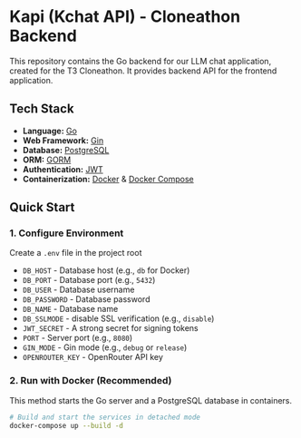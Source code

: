 # Kapi (Kchat API) - Cloneathon Backend

This repository contains the Go backend for our LLM chat application, created for the T3 Cloneathon. It provides backend API for the frontend application.

## Tech Stack

-   **Language:** [Go](https://golang.org/)
-   **Web Framework:** [Gin](https://gin-gonic.com/)
-   **Database:** [PostgreSQL](https://www.postgresql.org/)
-   **ORM:** [GORM](https://gorm.io/)
-   **Authentication:** [JWT](https://jwt.io/)
-   **Containerization:** [Docker](https://www.docker.com/) & [Docker Compose](https://docs.docker.com/compose/)

## Quick Start

### 1. Configure Environment

Create a `.env` file in the project root

-   `DB_HOST` - Database host (e.g., `db` for Docker)
-   `DB_PORT` - Database port (e.g., `5432`)
-   `DB_USER` - Database username
-   `DB_PASSWORD` - Database password
-   `DB_NAME` - Database name
-   `DB_SSLMODE` - disable SSL verification (e.g., `disable`)
-   `JWT_SECRET` - A strong secret for signing tokens
-   `PORT` - Server port (e.g., `8080`)
-   `GIN_MODE` - Gin mode (e.g., `debug` or `release`)
-   `OPENROUTER_KEY` - OpenRouter API key

### 2. Run with Docker (Recommended)

This method starts the Go server and a PostgreSQL database in containers.

```bash
# Build and start the services in detached mode
docker-compose up --build -d

